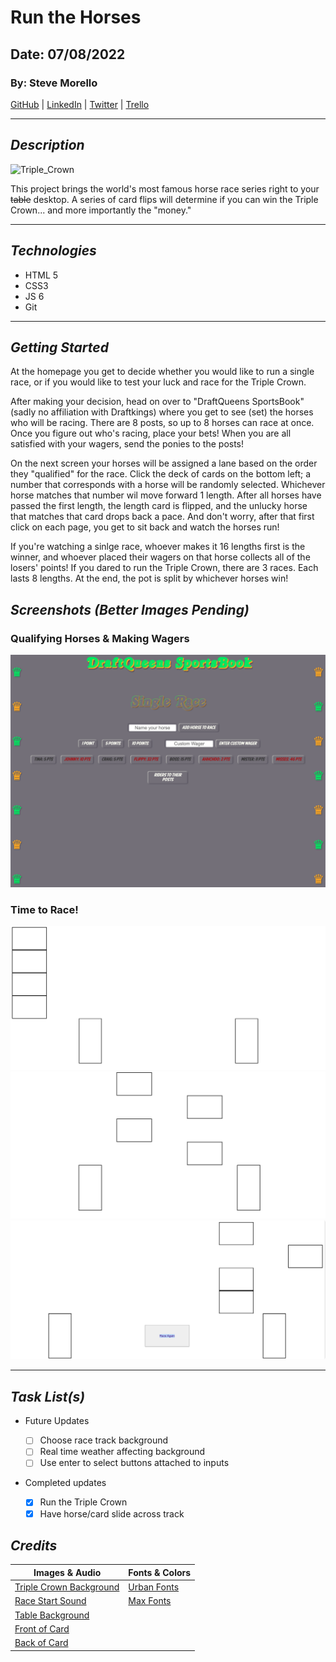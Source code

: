 # Run the Horses

## Date: 07/08/2022

### By: Steve Morello

[GitHub](https://github.com/scubastove4) | [LinkedIn](https://www.linkedin.com/in/stephen-morello/) | [Twitter](https://twitter.com/scubastove4) | [Trello](https://trello.com/b/3arBzRBG/kentucky-derby-7-8-22)

---

## **_Description_**

![Triple_Crown](https://external-content.duckduckgo.com/iu/?u=https%3A%2F%2Fucd.kaplan.com.sg%2Fwp-content%2Fuploads%2F2017%2F08%2Ftriple-crown-glory.jpg&f=1&nofb=1)

This project brings the world's most famous horse race series right to your ~~table~~ desktop. A series of card flips will determine if you can win the Triple Crown... and more importantly the "money."

---

## **_Technologies_**

- HTML 5
- CSS3
- JS 6
- Git

---

## **_Getting Started_**

At the homepage you get to decide whether you would like to run a single race, or if you would like to test your luck and race for the Triple Crown.

After making your decision, head on over to "DraftQueens SportsBook" (sadly no affiliation with Draftkings) where you get to see (set) the horses who will be racing. There are 8 posts, so up to 8 horses can race at once. Once you figure out who's racing, place your bets! When you are all satisfied with your wagers, send the ponies to the posts!

On the next screen your horses will be assigned a lane based on the order they "qualified" for the race. Click the deck of cards on the bottom left; a number that corresponds with a horse will be randomly selected. Whichever horse matches that number wil move forward 1 length. After all horses have passed the first length, the length card is flipped, and the unlucky horse that matches that card drops back a pace. And don't worry, after that first click on each page, you get to sit back and watch the horses run!

If you're watching a sinlge race, whoever makes it 16 lengths first is the winner, and whoever placed their wagers on that horse collects all of the losers' points! If you dared to run the Triple Crown, there are 3 races. Each lasts 8 lengths. At the end, the pot is split by whichever horses win!

## **_Screenshots (Better Images Pending)_**

### Qualifying Horses & Making Wagers

![Enter_Horse_Names](Enter-horses-and-wagers.png)

### Time to Race!

![Start_of_Race](Start-of-race.png)
![Mid-Race](Mid-race.png)
![End-of-Race](End-of-race.png)

---

## **_Task List(s)_**

- Future Updates

  - [ ] Choose race track background
  - [ ] Real time weather affecting background
  - [ ] Use enter to select buttons attached to inputs

- Completed updates
  - [x] Run the Triple Crown
  - [x] Have horse/card slide across track

## **_Credits_**

| Images & Audio                                                                                                                                                                                  | Fonts & Colors                                                         |
| ----------------------------------------------------------------------------------------------------------------------------------------------------------------------------------------------- | ---------------------------------------------------------------------- |
| [Triple Crown Background](https://external-content.duckduckgo.com/iu/?u=https%3A%2F%2Fucd.kaplan.com.sg%2Fwp-content%2Fuploads%2F2017%2F08%2Ftriple-crown-glory.jpg&f=1&nofb=1)                 | [Urban Fonts](https://www.urbanfonts.com/fonts/Royal_Acid.htm)         |
| [Race Start Sound](https://www.audiomicro.com/start-of-horse-race-sports-games-start-of-horse-race-sound-effects-44772)                                                                         | [Max Fonts](https://maxfonts.com/fonts/a/american-purpose-casual.font) |
| [Table Background](https://unsplash.com/photos/ysDq0fY-bzo)                                                                                                                                     |
| [Front of Card](https://media.istockphoto.com/photos/blank-playing-card-on-a-white-background-picture-id182393154?k=6&m=182393154&s=170667a&w=0&h=c2mrUWET1N7kWWio7wS3Xe4N2GpsMXIZpk2ZZkFRXPg=) |
| [Back of Card](https://www.vippng.com/preview/iwTTwww_circle/)                                                                                                                                  |
